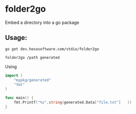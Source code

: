 folder2go
===========

Embed a directory into a go package

Usage:
---
```
go get dev.hexasoftware.com/stdio/folder2go

folder2go /path generated
```

Using
```go
import (
	"mypkg/generated"
	"fmt"
)

func main() {
	fmt.Printf("%s",string(generated.Data["file.txt"]	))
}

```

